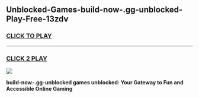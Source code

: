 
## Unblocked-Games-build-now-.gg-unblocked-Play-Free-13zdv
<h3>
<a href="https://premium76.site?title=build-now-.gg-unblocked&ref=23A">CLICK TO PLAY</a></h3>
<hr>

<h3>
<a href="https://premium76.site?title=build-now-.gg-unblocked&ref=23A">CLICK 2 PLAY</a>
  
</h3>

<a href="https://premium76.site?title=build-now-.gg-unblocked&ref=23A"><img src="https://clearcache.store/games.png"></a>


**build-now-.gg-unblocked games unblocked: Your Gateway to Fun and Accessible Online Gaming**

